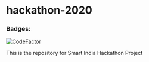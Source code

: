 # hackathon-2020
### Badges: 

[![CodeFactor](https://www.codefactor.io/repository/github/infonotes/hackathon-2020/badge?s=7306cacb73574d28ce5053a222211d153e64b451)](https://www.codefactor.io/repository/github/infonotes/hackathon-2020)

This is the repository for Smart India Hackathon Project
